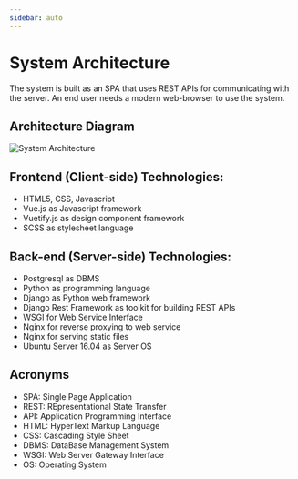 ```yaml
---
sidebar: auto
---
```


# System Architecture

The system is built as an SPA that uses REST APIs for communicating with the server. An end user needs a modern web-browser to use the system.

## Architecture Diagram

![System Architecture](~@assets/img/system_architecture.png)

## Frontend (Client-side) Technologies:

- HTML5, CSS, Javascript
- Vue.js as Javascript framework
- Vuetify.js as design component framework
- SCSS as stylesheet language

## Back-end (Server-side) Technologies:

- Postgresql as DBMS
- Python as programming language
- Django as Python web framework
- Django Rest Framework as toolkit for building REST APIs
- WSGI for Web Service Interface
- Nginx for reverse proxying to web service
- Nginx for serving static files
- Ubuntu Server 16.04 as Server OS

## Acronyms

- SPA: Single Page Application
- REST: REpresentational State Transfer
- API: Application Programming Interface
- HTML: HyperText Markup Language
- CSS: Cascading Style Sheet
- DBMS: DataBase Management System
- WSGI: Web Server Gateway Interface
- OS: Operating System
